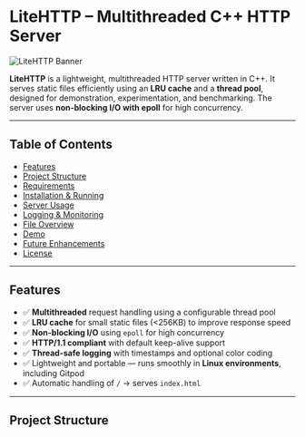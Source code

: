 # LiteHTTP – Multithreaded C++ HTTP Server

![LiteHTTP Banner](https://img.shields.io/badge/LiteHTTP-C++-blue?style=flat-square)

**LiteHTTP** is a lightweight, multithreaded HTTP server written in C++. It serves static files efficiently using an **LRU cache** and a **thread pool**, designed for demonstration, experimentation, and benchmarking. The server uses **non-blocking I/O with epoll** for high concurrency.

---

## Table of Contents

- [Features](#features)  
- [Project Structure](#project-structure)  
- [Requirements](#requirements)  
- [Installation & Running](#installation--running)  
- [Server Usage](#server-usage)  
- [Logging & Monitoring](#logging--monitoring)  
- [File Overview](#file-overview)  
- [Demo](#demo)  
- [Future Enhancements](#future-enhancements)  
- [License](#license)  

---

## Features

- ✅ **Multithreaded** request handling using a configurable thread pool  
- ✅ **LRU cache** for small static files (<256KB) to improve response speed  
- ✅ **Non-blocking I/O** using `epoll` for high concurrency  
- ✅ **HTTP/1.1 compliant** with default keep-alive support  
- ✅ **Thread-safe logging** with timestamps and optional color coding  
- ✅ Lightweight and portable — runs smoothly in **Linux environments**, including Gitpod  
- ✅ Automatic handling of `/` → serves `index.html`  

---

## Project Structure


